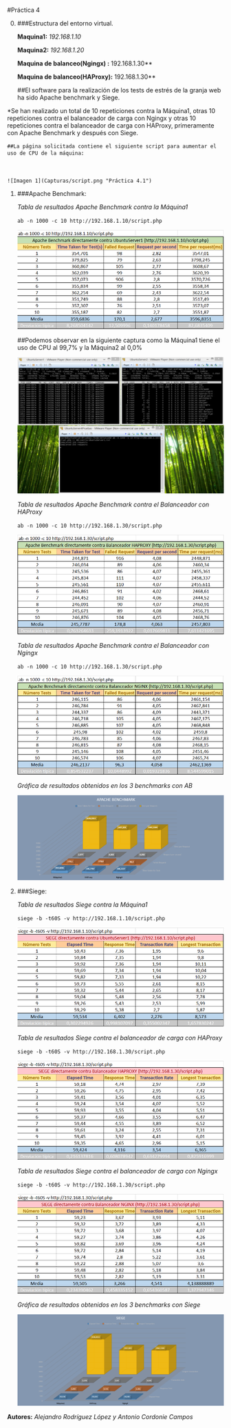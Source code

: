 #Práctica 4


0. ###Estructura del entorno virtual.

	**Maquina1:** *192.168.1.10*

	**Maquina2:** *192.168.1.20*

	**Maquina de balanceo(Ngingx) :** 192.168.1.30**

	**Maquina de balanceo(HAProxy):** 192.168.1.30**


	##El software para la realización de los tests de estrés de la granja web ha sido Apache benchmark y Siege.

*Se han realizado un total de 10 repeticiones contra la Máquina1, otras 10 repeticiones contra el balanceador de carga con Ngingx y otras 10 repeticiones contra el balanceador de carga con HAProxy, primeramente con Apache Benchmark y después con Siege.

	##La página solicitada contiene el siguiente script para aumentar el uso de CPU de la máquina:



	![Imagen 1](Capturas/script.png "Práctica 4.1")


1. ###Apache Benchmark:


	*Tabla de resultados Apache Benchmark contra la Máquina1*
	
	`ab -n 1000 -c 10 http://192.168.1.10/script.php`

	![Imagen 2](Capturas/4__1.png "Práctica 4.1")

	##Podemos observar en la siguiente captura como la Máquina1 tiene el uso de CPU al 99,7% y la Máquina2 al 0,0%
	
	![Imagen 3](Capturas/AB-contra-UbuntuServer1.png "Práctica 4.1")



	*Tabla de resultados Apache Benchmark contra el Balanceador con HAProxy*
	
	`ab -n 1000 -c 10 http://192.168.1.30/script.php`

	![Imagen 4](Capturas/4__2.png "Práctica 4.1")


	*Tabla de resultados Apache Benchmark contra el Balanceador con Ngingx*
	
	`ab -n 1000 -c 10 http://192.168.1.30/script.php`

	![Imagen 5](Capturas/4__3.png "Práctica 4.1")


	*Gráfica de resultados obtenidos en los 3 benchmarks con AB*

	![Imagen 6](Capturas/4__7.png "Práctica 4.1")


2. ###Siege:

	*Tabla de resultados Siege contra la Máquina1*
	
	`siege -b -t60S -v http://192.168.1.10/script.php`

	![Imagen 1](Capturas/4__4.png "Práctica 4.2")


	*Tabla de resultados Siege contra el balanceador de carga con HAProxy*
	
	`siege -b -t60S -v http://192.168.1.30/script.php`

	![Imagen 2](Capturas/4__5.png "Práctica 4.2")


	*Tabla de resultados Siege contra el balanceador de carga con Ngingx*
	
	`siege -b -t60S -v http://192.168.1.30/script.php`

	![Imagen 3](Capturas/4__6.png "Práctica 4.2")


	*Gráfica de resultados obtenidos en los 3 benchmarks con Siege*

	![Imagen 4](Capturas/4__8.png "Práctica 4.2")



**Autores:** *Alejandro Rodríguez López y Antonio Cordonie Campos*	
		
	


